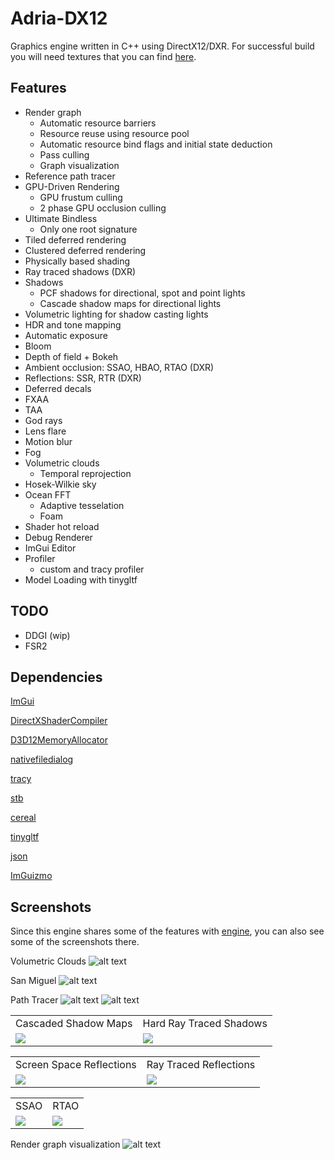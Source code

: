 # Adria-DX12

Graphics engine written in C++ using DirectX12/DXR. For successful build you will need textures that you can find [here](https://github.com/mateeeeeee/Adria-DX11/releases/tag/1.0).
## Features
* Render graph
	- Automatic resource barriers
	- Resource reuse using resource pool
	- Automatic resource bind flags and initial state deduction
	- Pass culling
    - Graph visualization
* Reference path tracer 
* GPU-Driven Rendering
    - GPU frustum culling
    - 2 phase GPU occlusion culling
* Ultimate Bindless 
    - Only one root signature 
* Tiled deferred rendering 
* Clustered deferred rendering
* Physically based shading
* Ray traced shadows (DXR)
* Shadows
    - PCF shadows for directional, spot and point lights
    - Cascade shadow maps for directional lights
* Volumetric lighting for shadow casting lights
* HDR and tone mapping
* Automatic exposure
* Bloom
* Depth of field + Bokeh
* Ambient occlusion: SSAO, HBAO, RTAO (DXR)
* Reflections: SSR, RTR (DXR)
* Deferred decals
* FXAA
* TAA
* God rays
* Lens flare
* Motion blur
* Fog
* Volumetric clouds
    - Temporal reprojection
* Hosek-Wilkie sky
* Ocean FFT
    - Adaptive tesselation
    - Foam
* Shader hot reload
* Debug Renderer
* ImGui Editor
* Profiler
    - custom and tracy profiler
* Model Loading with tinygltf

## TODO
* DDGI (wip)
* FSR2

## Dependencies
[ImGui](https://github.com/ocornut/imgui)

[DirectXShaderCompiler](https://github.com/microsoft/DirectXShaderCompiler)

[D3D12MemoryAllocator](https://github.com/GPUOpen-LibrariesAndSDKs/D3D12MemoryAllocator)

[nativefiledialog](https://github.com/mlabbe/nativefiledialog)

[tracy](https://github.com/wolfpld/tracy)

[stb](https://github.com/nothings/stb)

[cereal](https://github.com/USCiLab/cereal)

[tinygltf](https://github.com/syoyo/tinygltf)

[json](https://github.com/nlohmann/json)

[ImGuizmo](https://github.com/CedricGuillemet/ImGuizmo)

## Screenshots

Since this engine shares some of the features with [engine](https://github.com/mate286/Adria-DX11), you can also see some of the screenshots there. 

Volumetric Clouds
![alt text](Screenshots/clouds.png "Volumetric clouds") 

San Miguel
![alt text](Screenshots/sanmiguel.png "San Miguel") 

Path Tracer
![alt text](Screenshots/pathtracing1.png "Path tracing") 
![alt text](Screenshots/pathtracing2.png "Path tracing") 

<table>
  <tr>
    <td>Cascaded Shadow Maps</td>
     <td>Hard Ray Traced Shadows</td>
     </tr>
  <tr>
    <td><img src="Screenshots/cascades.png"></td>
    <td><img src="Screenshots/raytraced.png"></td>
  </tr>
</table>

<table>
  <tr>
    <td>Screen Space Reflections</td>
     <td>Ray Traced Reflections</td>
     </tr>
  <tr>
    <td><img src="Screenshots/ssr.png"></td>
    <td><img src="Screenshots/rtr.png"></td>
  </tr>
</table>

<table>
  <tr>
    <td>SSAO</td>
     <td>RTAO</td>
     </tr>
  <tr>
    <td><img src="Screenshots/ssao.png"></td>
    <td><img src="Screenshots/rtao.png"></td>
  </tr>
</table>

Render graph visualization
![alt text](Adria/rendergraph.svg "Render graph visualization") 
